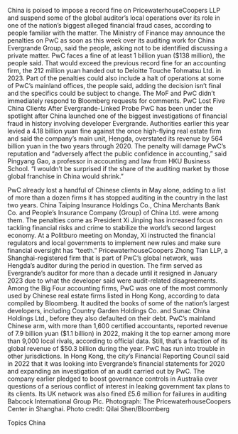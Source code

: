 China is poised to impose a record fine on PricewaterhouseCoopers LLP and suspend some of the global auditor’s local operations over its role in one of the nation’s biggest alleged financial fraud cases, according to people familiar with the matter.
The Ministry of Finance may announce the penalties on PwC as soon as this week over its auditing work for China Evergrande Group, said the people, asking not to be identified discussing a private matter. PwC faces a fine of at least 1 billion yuan ($138 million), the people said. That would exceed the previous record fine for an accounting firm, the 212 million yuan handed out to Deloitte Touche Tohmatsu Ltd. in 2023.
Part of the penalties could also include a halt of operations at some of PwC’s mainland offices, the people said, adding the decision isn’t final and the specifics could be subject to change.
The MoF and PwC didn’t immediately respond to Bloomberg requests for comments.
PwC Lost Five China Clients After Evergrande-Linked Probe
PwC has been under the spotlight after China launched one of the biggest investigations of financial fraud in history involving developer Evergrande. Authorities earlier this year levied a 4.18 billion yuan fine against the once high-flying real estate firm and said the company’s main unit, Hengda, overstated its revenue by 564 billion yuan in the two years through 2020.
The penalty will damage PwC’s reputation and “adversely affect the public confidence in accounting,” said Pingyang Gao, a professor in accounting and law from HKU Business School. “I wouldn’t be surprised if the share of the auditing market by those global franchise in China would shrink.”

PwC already lost a handful of Chinese clients in May alone, adding to a list of more than a dozen firms it has stopped auditing in the country in the last two years. China Taiping Insurance Holdings Co., China Merchants Bank Co. and People’s Insurance Company (Group) of China Ltd. were among them.
The penalties come as President Xi Jinping has increased focus on tackling financial risks and crime to stabilize the world’s second largest economy. At a Politburo meeting on Monday, Xi instructed the financial regulators and local governments to implement new rules and make sure financial oversight has “teeth.”
PricewaterhouseCoopers Zhong Tian LLP, a Shanghai-registered firm that is part of PwC’s global network, was Hengda’s auditor during the period in question. The firm served as Evergrande’s auditor for more than a decade until it resigned in January 2023 due to what the developer said were audit-related disagreements.
Among the Big Four accounting firms, PwC was one of the most commonly used by Chinese real estate firms listed in Hong Kong, according to data compiled by Bloomberg. It audited the books of some of the nation’s largest developers, including Country Garden Holdings Co. and Sunac China Holdings Ltd., before they also defaulted on their debt.
PwC’s mainland Chinese arm, with more than 1,600 certified accountants, reported revenue of 7.9 billion yuan ($1.1 billion) in 2022, making it the top earner among more than 9,000 local rivals, according to official data. Still, that’s a fraction of its global revenue of $50.3 billion during the year.
PwC has run into trouble in other jurisdictions. In Hong Kong, the city’s Financial Reporting Council said in 2022 that it was looking into Evergrande’s financial statements for 2020 and expanding an investigation of an audit carried out by PwC.
The company earlier pledged to boost governance controls in Australia over questions of a serious conflict of interest in leaking government tax plans to its clients. Its UK network was also fined £5.6 million for failures in auditing Babcock International Group Plc.
Photograph: The PricewaterhouseCoopers Center in Shanghai. Photo credit: Qilai Shen/Bloomberg

Topics
China
